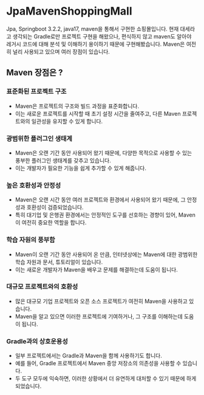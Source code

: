 # JpaMavenShoppingMall
Jpa, Springboot 3.2.2, java17, maven을 통해서 구현한 쇼핑몰입니다.
현재 대세라고 생각되는 Gradle로만 프로젝트 구현을 해왔으나, 편식하지 않고 maven도 알아야 레거시 코드에 대해 분석 및 이해하기 용이하기 때문에 구현해봤습니다.
Maven은 여전히 널리 사용되고 있으며 여러 장점이 있습니다.
## Maven 장점은 ?
### 표준화된 프로젝트 구조
- Maven은 프로젝트의 구조와 빌드 과정을 표준화합니다.
- 이는 새로운 프로젝트를 시작할 때 초기 설정 시간을 줄여주고, 다른 Maven 프로젝트와의 일관성을 유지할 수 있게 합니다.

### 광범위한 플러그인 생태계
- Maven은 오랜 기간 동안 사용되어 왔기 때문에, 다양한 목적으로 사용할 수 있는 풍부한 플러그인 생태계를 갖추고 있습니다.
- 이는 개발자가 필요한 기능을 쉽게 추가할 수 있게 해줍니다.

### 높은 호환성과 안정성
- Maven은 오랜 시간 동안 여러 프로젝트와 환경에서 사용되어 왔기 때문에, 그 안정성과 호환성이 검증되었습니다. 
- 특히 대기업 및 은행권 환경에서는 안정적인 도구를 선호하는 경향이 있어, Maven이 여전히 중요한 역할을 합니다.

### 학습 자원의 풍부함
- Maven이 오랜 기간 동안 사용되어 온 만큼, 인터넷상에는 Maven에 대한 광범위한 학습 자원과 문서, 튜토리얼이 있습니다.
- 이는 새로운 개발자가 Maven을 배우고 문제를 해결하는데 도움이 됩니다.

### 대규모 프로젝트와의 호환성
- 많은 대규모 기업 프로젝트와 오픈 소스 프로젝트가 여전히 Maven을 사용하고 있습니다. 
- Maven을 알고 있으면 이러한 프로젝트에 기여하거나, 그 구조를 이해하는데 도움이 됩니다.

### Gradle과의 상호운용성
- 일부 프로젝트에서는 Gradle과 Maven을 함께 사용하기도 합니다. 
- 예를 들어, Gradle 프로젝트에서 Maven 중앙 저장소의 의존성을 사용할 수 있습니다.
- 두 도구 모두에 익숙하면, 이러한 상황에서 더 유연하게 대처할 수 있기 때문에 하게 되었습니다.
